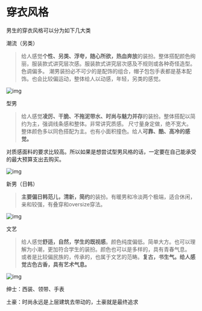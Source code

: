 # 穿衣风格

男生的穿衣风格可以分为如下几大类



潮流（另类）

> 给人感觉**个性、另类、浮夸，随心所欲，热血奔放**的装扮。整体搭配颜色绚丽，服装款式讲究层次感。服装款式讲究层次感及不规则或各种奇怪造型。色调偏多。 潮男装扮必不可少的是配饰的组合，帽子包包手表都是基本配饰。也会比较偏运动，整体给人以动感，年轻，另类的感觉。

![img](https://mmbiz.qpic.cn/mmbiz_jpg/ogS3e6kR3Gft5G6dKzkaUVjN6ZLUCicMPnQUF4HdFFzzWpp8Q98kKrMJhSsM7NxsXYY4SJv7CJqwJqsoaAadKZA/640?tp=webp&wxfrom=5&wx_lazy=1&wx_co=1)



型男

> 给人感觉**凌厉、干脆、不拖泥带水、时尚与魅力并存**的装扮。整体搭配以简约为主，强调线条感和整体。非常讲究质感。 尺寸量身定做，绝不宽大。整体颜色多以同色搭配为主。也有小面积撞色。给人**可靠、酷、高冷的感觉。**

对质感面料的要求比较高。所以如果是想尝试型男风格的话，一定要在自己能承受的最大预算支出去购买。

![img](https://mmbiz.qpic.cn/mmbiz_jpg/ogS3e6kR3Gft5G6dKzkaUVjN6ZLUCicMPAUYHVoOuLrRH1KRE2UoHpHlxKsXJ7XXpmlIueKNCltfEsAd99qbjwg/640?tp=webp&wxfrom=5&wx_lazy=1&wx_co=1)



新男（日韩）

> **主要偏日韩范儿，清新，简约**的装扮。有暖男和冷淡两个极端，适合休闲，亲和较强，有叠穿和oversize穿法。

![img](https://mmbiz.qpic.cn/mmbiz_jpg/ogS3e6kR3Gft5G6dKzkaUVjN6ZLUCicMPX5TNZJzic4q88qeQW4XmI4zddZn75TDJcjAYVR8rnJaNZR3sBB4bfmg/640?tp=webp&wxfrom=5&wx_lazy=1&wx_co=1)







文艺

> 给人感觉**舒适，自然，学生的既视感**。颜色纯度偏低。简单大方。也可以理解为小潮，更加符合学生的装扮。颜色也可以是多样的，具有青春气息。 或者是比较偏民族的，传承的，也属于文艺的范畴。**复古，书生气。给人感觉古色古香，具有艺术气息。**

![img](https://mmbiz.qpic.cn/mmbiz_jpg/ogS3e6kR3Gft5G6dKzkaUVjN6ZLUCicMPzKPrOjfibesTdcvH4VcxTNFNOI6pJGiaaDdQr2kF3DIHarM8ic0klk6MQ/640?tp=webp&wxfrom=5&wx_lazy=1&wx_co=1)



绅士：西装、领带、手表

土豪：时尚永远是上层建筑去带动的，土豪就是最终追求
